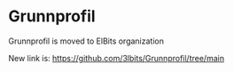 # Grunnprofil
Grunnprofil is moved to ElBits organization

New link is: https://github.com/3lbits/Grunnprofil/tree/main
